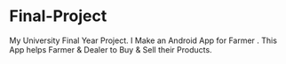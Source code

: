 # Final-Project
My University Final Year Project.  I Make an Android App for Farmer . This App helps Farmer &amp; Dealer to Buy &amp; Sell their Products.
